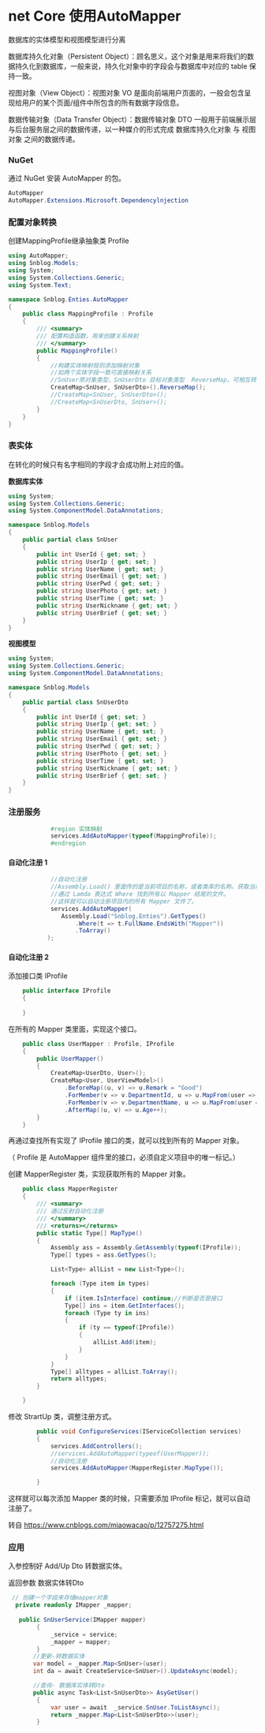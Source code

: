 # net Core 使用AutoMapper

数据库的实体模型和视图模型进行分离

数据库持久化对象（Persistent Object）：顾名思义，这个对象是用来将我们的数据持久化到数据库，一般来说，持久化对象中的字段会与数据库中对应的 table 保持一致。

视图对象（View Object）：视图对象 VO 是面向前端用户页面的，一般会包含呈现给用户的某个页面/组件中所包含的所有数据字段信息。

数据传输对象（Data Transfer Object）：数据传输对象 DTO 一般用于前端展示层与后台服务层之间的数据传递，以一种媒介的形式完成 数据库持久化对象 与 视图对象 之间的数据传递。

### NuGet

通过 NuGet 安装 AutoMapper 的包。

```c#
AutoMapper 
AutoMapper.Extensions.Microsoft.Dependencylnjection
```



### 配置对象转换

创建MappingProfile继承抽象类 Profile

```c#
using AutoMapper;
using Snblog.Models;
using System;
using System.Collections.Generic;
using System.Text;

namespace Snblog.Enties.AutoMapper
{
    public class MappingProfile : Profile
    {
        /// <summary>
        /// 配置构造函数，用来创建关系映射
        /// </summary>
        public MappingProfile()
        {
            //构建实体映射规则添加映射对象  
            //如两个实体字段一致可直接映射关系
            //SnUser原对象类型，SnUserDto 目标对象类型  ReverseMap，可相互转换
            CreateMap<SnUser, SnUserDto>().ReverseMap(); 
            //CreateMap<SnUser, SnUserDto>();
            //CreateMap<SnUserDto, SnUser>();
        }
    }
}

```

### 表实体

在转化的时候只有名字相同的字段才会成功附上对应的值。

**数据库实体**

```c#
using System;
using System.Collections.Generic;
using System.ComponentModel.DataAnnotations;

namespace Snblog.Models
{
    public partial class SnUser
    {
        public int UserId { get; set; }
        public string UserIp { get; set; }
        public string UserName { get; set; }
        public string UserEmail { get; set; }
        public string UserPwd { get; set; }
        public string UserPhoto { get; set; }
        public string UserTime { get; set; }
        public string UserNickname { get; set; }
        public string UserBrief { get; set; }
    }
}

```

**视图模型**

```c#
using System;
using System.Collections.Generic;
using System.ComponentModel.DataAnnotations;

namespace Snblog.Models
{
    public partial class SnUserDto
    {
        public int UserId { get; set; }
        public string UserIp { get; set; }
        public string UserName { get; set; }
        public string UserEmail { get; set; }
        public string UserPwd { get; set; }
        public string UserPhoto { get; set; }
        public string UserTime { get; set; }
        public string UserNickname { get; set; }
        public string UserBrief { get; set; }
    }
}

```



### 注册服务

```c#
            #region 实体映射
            services.AddAutoMapper(typeof(MappingProfile));
            #endregion
```

#### 自动化注册 1

```c#
            //自动化注册
            //Assembly.Load() 里面传的是当前项目的名称，或者类库的名称。获取当前项目下的所有类文件。
            //通过 Lamda 表达式 Where 找到所有以 Mapper 结尾的文件。
            //这样就可以自动注册项目内的所有 Mapper 文件了。
            services.AddAutoMapper(
               Assembly.Load("Snblog.Enties").GetTypes()
                   .Where(t => t.FullName.EndsWith("Mapper"))
                   .ToArray()
           );
```

#### 自动化注册 2

添加接口类 IProfile

```c#
    public interface IProfile
    {
     
    }
```

在所有的 Mapper 类里面，实现这个接口。

```c#
    public class UserMapper : Profile, IProfile
    {
        public UserMapper()
        {
            CreateMap<UserDto, User>();
            CreateMap<User, UserViewModel>()
                .BeforeMap((u, v) => u.Remark = "Good")
                .ForMember(v => v.DepartmentId, u => u.MapFrom(user => user.DepartmentId))
                .ForMember(v => v.DepartmentName, u => u.MapFrom(user => user.DepartmentInfo.Name))
                .AfterMap((u, v) => u.Age++);
        }
    }
```



再通过查找所有实现了 IProfile 接口的类，就可以找到所有的 Mapper 对象。

（ Profile 是 AutoMapper 组件里的接口，必须自定义项目中的唯一标记。）

创建 MapperRegister 类，实现获取所有的 Mapper 对象。

```c#
    public class MapperRegister
    {
        /// <summary>
        /// 通过反射自动化注册
        /// </summary>
        /// <returns></returns>
        public static Type[] MapType()
        {
            Assembly ass = Assembly.GetAssembly(typeof(IProfile));
            Type[] types = ass.GetTypes();

            List<Type> allList = new List<Type>();

            foreach (Type item in types)
            {
                if (item.IsInterface) continue;//判断是否是接口
                Type[] ins = item.GetInterfaces();
                foreach (Type ty in ins)
                {
                    if (ty == typeof(IProfile))
                    {
                        allList.Add(item);
                    }
                }
            }
            Type[] alltypes = allList.ToArray();
            return alltypes;
        }

    }
```



修改 StrartUp 类，调整注册方式。

```c#
        public void ConfigureServices(IServiceCollection services)
        {
            services.AddControllers();
            //services.AddAutoMapper(typeof(UserMapper));
            //自动化注册
            services.AddAutoMapper(MapperRegister.MapType());

        }
```

这样就可以每次添加 Mapper 类的时候，只需要添加 IProfile 标记，就可以自动注册了。

转自 https://www.cnblogs.com/miaowacao/p/12757275.html

### 应用

入参控制好 Add/Up  Dto 转数据实体。

返回参数 数据实体转Dto

```c#
 // 创建一个字段来存储mapper对象
  private readonly IMapper _mapper;
  
   public SnUserService(IMapper mapper)
        {
            _service = service;
            _mapper = mapper;
        }
       //更新-转数据实体
       var model = _mapper.Map<SnUser>(user);
       int da = await CreateService<SnUser>().UpdateAsync(model);

       //查询- 数据库实体转Dto
       public async Task<List<SnUserDto>> AsyGetUser()
        {
            var user = await  _service.SnUser.ToListAsync();
            return _mapper.Map<List<SnUserDto>>(user); 
        }
```



